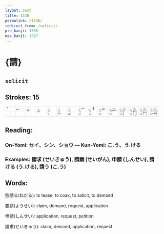 ```yaml
---
layout: post
title: 1536
permalink: /1536/
redirect_from: /solicit/
pre_kanji: 1535
nex_kanji: 1537
---
```


# {請}

## `solicit`

## Strokes: 15

<div class="stroke"><img src="../images/E8AB8B.png" /></div>

## Reading:

### On-Yomi: セイ、シン、ショウ &mdash; Kun-Yomi: こ.う、う.ける

### Examples: 請求 (せいきゅう), 請願 (せいがん), 申請 (しんせい), 請ける (う.ける), 請う (こ.う)

## Words:

強請る(ねだる): to tease, to coax, to solicit, to demand

要請(ようせい): claim, demand, request, application

申請(しんせい): application, request, petition

請求(せいきゅう): claim, demand, application, request

